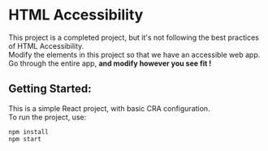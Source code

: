 # HTML Accessibility

This project is a completed project, but it's not following the best practices of HTML Accessibility.  
Modify the elements in this project so that we have an accessible web app.  
Go through the entire app, **and modify however you see fit !**
## Getting Started:  
This is a simple React project, with basic CRA configuration.  
To run the project, use:  
```
npm install
npm start
```  
